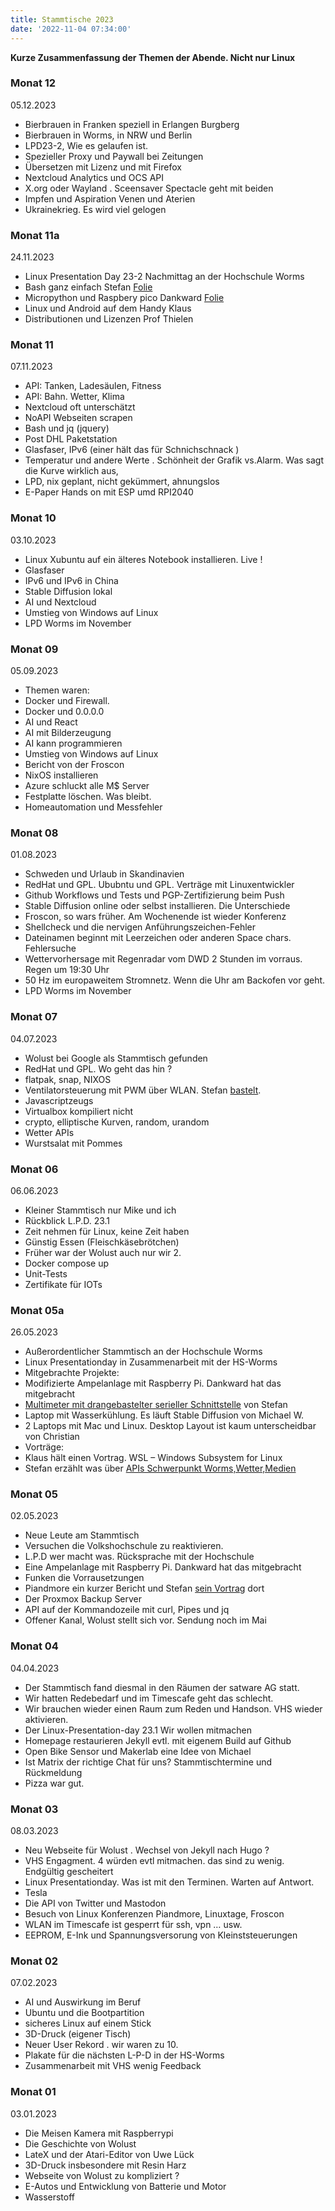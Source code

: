 ```yaml
---
title: Stammtische 2023
date: '2022-11-04 07:34:00'
---
```


**Kurze Zusammenfassung der Themen der Abende. Nicht nur Linux**

<!--truncate-->

### Monat 12
05.12.2023
- Bierbrauen in Franken speziell in Erlangen Burgberg
- Bierbrauen in Worms, in NRW und Berlin
- LPD23-2, Wie es gelaufen ist.
- Spezieller Proxy und Paywall bei Zeitungen
- Übersetzen mit Lizenz und mit Firefox
- Nextcloud  Analytics und OCS API
- X.org oder Wayland . Sceensaver Spectacle geht mit beiden
- Impfen und Aspiration Venen und Aterien
- Ukrainekrieg. Es wird viel gelogen


### Monat 11a
24.11.2023
- Linux Presentation Day 23-2 Nachmittag an der Hochschule Worms
- Bash ganz einfach Stefan [Folie](https://github.com/dewomser/BASH-LPD2023/)
- Micropython und Raspbery pico Dankward [Folie](/docs/dankward_lpd23_2_vortrag)
- Linux und Android auf dem Handy Klaus
- Distributionen und Lizenzen Prof Thielen


### Monat 11
07.11.2023
- API:  Tanken, Ladesäulen, Fitness
- API:  Bahn. Wetter, Klima
- Nextcloud oft unterschätzt
- NoAPI Webseiten scrapen
- Bash und jq (jquery)
- Post DHL Paketstation
- Glasfaser, IPv6  (einer hält das für Schnichschnack )
- Temperatur und andere Werte . Schönheit  der Grafik vs.Alarm. Was sagt die Kurve wirklich aus,
- LPD, nix geplant, nicht gekümmert, ahnungslos
- E-Paper Hands on mit ESP umd RPI2040


### Monat 10
03.10.2023
- Linux Xubuntu auf ein älteres Notebook installieren. Live !
- Glasfaser
- IPv6 und IPv6 in China
- Stable Diffusion lokal
- AI und Nextcloud
- Umstieg von Windows auf Linux
- LPD Worms im November


### Monat 09
05.09.2023
- Themen waren:
- Docker und Firewall.
- Docker und 0.0.0.0
- AI und React
- AI mit Bilderzeugung
- AI kann programmieren
- Umstieg von Windows auf Linux
- Bericht von der Froscon
- NixOS installieren
- Azure schluckt alle M$ Server
- Festplatte löschen. Was bleibt.
- Homeautomation und Messfehler


### Monat 08
01.08.2023
- Schweden und Urlaub in Skandinavien
- RedHat und GPL. Ububntu und GPL. Verträge mit Linuxentwickler
- Github Workflows und Tests und PGP-Zertifizierung beim Push
- Stable Diffusion online oder selbst installieren. Die Unterschiede
- Froscon, so wars früher. Am Wochenende ist wieder Konferenz
- Shellcheck und die nervigen Anführungszeichen-Fehler
- Dateinamen beginnt mit Leerzeichen oder anderen Space chars. Fehlersuche
- Wettervorhersage mit Regenradar vom DWD 2 Stunden im vorraus. Regen um 19:30 Uhr
- 50 Hz im europaweitem Stromnetz. Wenn die Uhr am Backofen vor geht.
- LPD Worms im November


### Monat 07
04.07.2023
- Wolust bei Google als Stammtisch gefunden
- RedHat und GPL. Wo geht das hin ?
- flatpak, snap, NIXOS
- Ventilatorsteuerung mit PWM über WLAN. Stefan [bastelt](https://www.untergang.de/index.php/liste-linux/tischkuehler-vpm-lidl-gepimpt.html).
- Javascriptzeugs
- Virtualbox kompiliert nicht
- crypto, elliptische Kurven, random, urandom
- Wetter APIs
- Wurstsalat mit Pommes


### Monat 06
06.06.2023

- Kleiner Stammtisch nur Mike und ich
- Rückblick L.P.D. 23.1
- Zeit nehmen für Linux, keine Zeit haben
- Günstig Essen (Fleischkäsebrötchen)
- Früher war der Wolust auch nur wir 2.
- Docker compose up
- Unit-Tests
- Zertifikate für IOTs


### Monat 05a
26.05.2023

- Außerordentlicher Stammtisch an der Hochschule Worms
- Linux Presentationday in Zusammenarbeit mit der HS-Worms
- Mitgebrachte Projekte:
- Modifizierte Ampelanlage mit Raspberry Pi. Dankward hat das mitgebracht
- [Multimeter mit drangebastelter serieller Schnittstelle](https://nc.stefan-höhn.de/sites/spatzenbrett/sub/multimeter) von Stefan
- Laptop mit Wasserkühlung. Es läuft Stable Diffusion von Michael W.
- 2 Laptops mit Mac und Linux. Desktop Layout ist kaum unterscheidbar von Christian
- Vorträge:
- Klaus hält einen Vortrag. WSL – Windows Subsystem for Linux
- Stefan erzählt was über [APIs Schwerpunkt Worms,Wetter,Medien](https://www.untergang.de/index.php/konferenzen-thema-linux/lpd-23-1-in-worms.html)

### Monat 05
02.05.2023

- Neue Leute am Stammtisch
- Versuchen die Volkshochschule zu reaktivieren.
- L.P.D wer macht was. Rücksprache mit der Hochschule
- Eine Ampelanlage mit Raspberry Pi. Dankward hat das mitgebracht
- Funken die Vorrausetzungen
- Piandmore ein kurzer Bericht und Stefan [sein Vortrag](https://www.untergang.de/index.php/konferenzen-thema-linux/piandmore-13-ich-war-sprecher.html) dort
- Der Proxmox Backup Server
- API auf der Kommandozeile mit curl, Pipes und jq
- Offener Kanal, Wolust stellt sich vor. Sendung noch im Mai


### Monat 04
04.04.2023

- Der Stammtisch fand diesmal in den Räumen der satware AG statt. 
- Wir hatten Redebedarf und im Timescafe geht das schlecht.
- Wir brauchen wieder einen Raum zum Reden und Handson. VHS wieder aktivieren.
- Der Linux-Presentation-day 23.1  Wir wollen mitmachen 
- Homepage restaurieren Jekyll evtl. mit eigenem Build auf Github
- Open Bike Sensor und Makerlab  eine Idee von Michael
- Ist Matrix der richtige Chat für uns? Stammtischtermine und Rückmeldung
- Pizza war gut.


### Monat 03
08.03.2023

- Neu Webseite für Wolust . Wechsel von Jekyll nach Hugo ?
- VHS Engagment. 4 würden evtl mitmachen. das sind zu wenig. Endgültig gescheitert
- Linux Presentationday. Was ist mit den Terminen. Warten auf Antwort.
- Tesla
- Die API von Twitter und Mastodon
- Besuch von Linux Konferenzen Piandmore, Linuxtage, Froscon
- WLAN im Timescafe ist gesperrt für ssh, vpn … usw.
- EEPROM, E-Ink und Spannungsversorung von Kleinststeuerungen


### Monat 02
07.02.2023

- AI und Auswirkung im Beruf
- Ubuntu und die Bootpartition
- sicheres Linux auf einem Stick
- 3D-Druck (eigener Tisch)
- Neuer User Rekord . wir waren zu 10.
- Plakate für die nächsten L-P-D in der HS-Worms
- Zusammenarbeit mit VHS wenig Feedback


### Monat 01
03.01.2023

- Die Meisen Kamera mit Raspberrypi
- Die Geschichte von Wolust
- LateX  und der Atari-Editor von Uwe Lück
- 3D-Druck insbesondere mit Resin Harz
- Webseite von Wolust zu kompliziert ?
- E-Autos und Entwicklung von Batterie und Motor
- Wasserstoff
